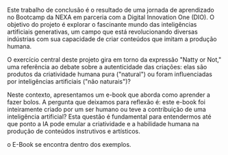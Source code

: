 Este trabalho de conclusão é o resultado de uma jornada de aprendizado no Bootcamp da NEXA em parceria com a Digital Innovation One (DIO). O objetivo do projeto é explorar o fascinante mundo das inteligências artificiais generativas, um campo que está revolucionando diversas indústrias com sua capacidade de criar conteúdos que imitam a produção humana.

O exercício central deste projeto gira em torno da expressão "Natty or Not," uma referência ao debate sobre a autenticidade das criações: elas são produtos da criatividade humana pura ("natural") ou foram influenciadas por inteligências artificiais ("não naturais")?

Neste contexto, apresentamos um e-book que aborda como aprender a fazer bolos. A pergunta que deixamos para reflexão é: este e-book foi inteiramente criado por um ser humano ou teve a contribuição de uma inteligência artificial? Esta questão é fundamental para entendermos até que ponto a IA pode emular a criatividade e a habilidade humana na produção de conteúdos instrutivos e artísticos.

o E-Book se encontra dentro dos exemplos.
